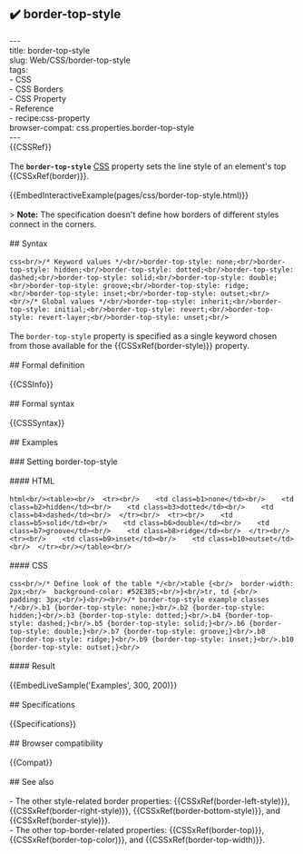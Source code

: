 ## ✔️ border-top-style 
 ---<br/>title: border-top-style<br/>slug: Web/CSS/border-top-style<br/>tags:<br/>  - CSS<br/>  - CSS Borders<br/>  - CSS Property<br/>  - Reference<br/>  - recipe:css-property<br/>browser-compat: css.properties.border-top-style<br/>---<br/>{{CSSRef}}<br/><br/>The **`border-top-style`** [CSS](/en-US/docs/Web/CSS) property sets the line style of an element's top {{CSSxRef(border)}}.<br/><br/>{{EmbedInteractiveExample(pages/css/border-top-style.html)}}<br/><br/>> **Note:** The specification doesn't define how borders of different styles connect in the corners.<br/><br/>## Syntax<br/><br/>```css<br/>/* Keyword values */<br/>border-top-style: none;<br/>border-top-style: hidden;<br/>border-top-style: dotted;<br/>border-top-style: dashed;<br/>border-top-style: solid;<br/>border-top-style: double;<br/>border-top-style: groove;<br/>border-top-style: ridge;<br/>border-top-style: inset;<br/>border-top-style: outset;<br/><br/>/* Global values */<br/>border-top-style: inherit;<br/>border-top-style: initial;<br/>border-top-style: revert;<br/>border-top-style: revert-layer;<br/>border-top-style: unset;<br/>```<br/><br/>The `border-top-style` property is specified as a single keyword chosen from those available for the {{CSSxRef(border-style)}} property.<br/><br/>## Formal definition<br/><br/>{{CSSInfo}}<br/><br/>## Formal syntax<br/><br/>{{CSSSyntax}}<br/><br/>## Examples<br/><br/>### Setting border-top-style<br/><br/>#### HTML<br/><br/>```html<br/><table><br/>  <tr><br/>    <td class=b1>none</td><br/>    <td class=b2>hidden</td><br/>    <td class=b3>dotted</td><br/>    <td class=b4>dashed</td><br/>  </tr><br/>  <tr><br/>    <td class=b5>solid</td><br/>    <td class=b6>double</td><br/>    <td class=b7>groove</td><br/>    <td class=b8>ridge</td><br/>  </tr><br/>  <tr><br/>    <td class=b9>inset</td><br/>    <td class=b10>outset</td><br/>  </tr><br/></table><br/>```<br/><br/>#### CSS<br/><br/>```css<br/>/* Define look of the table */<br/>table {<br/>  border-width: 2px;<br/>  background-color: #52E385;<br/>}<br/>tr, td {<br/>  padding: 3px;<br/>}<br/><br/>/* border-top-style example classes */<br/>.b1 {border-top-style: none;}<br/>.b2 {border-top-style: hidden;}<br/>.b3 {border-top-style: dotted;}<br/>.b4 {border-top-style: dashed;}<br/>.b5 {border-top-style: solid;}<br/>.b6 {border-top-style: double;}<br/>.b7 {border-top-style: groove;}<br/>.b8 {border-top-style: ridge;}<br/>.b9 {border-top-style: inset;}<br/>.b10 {border-top-style: outset;}<br/>```<br/><br/>#### Result<br/><br/>{{EmbedLiveSample('Examples', 300, 200)}}<br/><br/>## Specifications<br/><br/>{{Specifications}}<br/><br/>## Browser compatibility<br/><br/>{{Compat}}<br/><br/>## See also<br/><br/>- The other style-related border properties: {{CSSxRef(border-left-style)}}, {{CSSxRef(border-right-style)}}, {{CSSxRef(border-bottom-style)}}, and {{CSSxRef(border-style)}}.<br/>- The other top-border-related properties: {{CSSxRef(border-top)}}, {{CSSxRef(border-top-color)}}, and {{CSSxRef(border-top-width)}}.<br/>